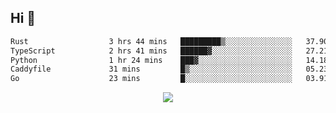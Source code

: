 ## Hi 👋

<!--START_SECTION:waka-->

```txt
Rust                  3 hrs 44 mins   █████████▒░░░░░░░░░░░░░░░   37.90 %
TypeScript            2 hrs 41 mins   ██████▓░░░░░░░░░░░░░░░░░░   27.21 %
Python                1 hr 24 mins    ███▓░░░░░░░░░░░░░░░░░░░░░   14.18 %
Caddyfile             31 mins         █▒░░░░░░░░░░░░░░░░░░░░░░░   05.23 %
Go                    23 mins         █░░░░░░░░░░░░░░░░░░░░░░░░   03.91 %
```

<!--END_SECTION:waka-->

<p align="center">
  <a href="https://wakatime.com/@d93f0e24-e3ad-4f8d-9b8b-385bab9124f6">
    <img src="https://wakatime.com/badge/user/d93f0e24-e3ad-4f8d-9b8b-385bab9124f6.svg" />
  </a>
</p>
